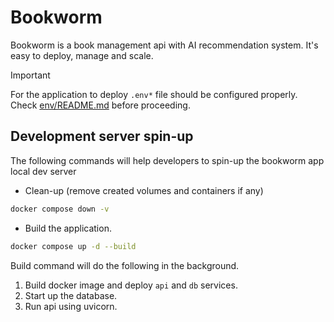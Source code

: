 # Bookworm
Bookworm is a book management api with AI recommendation system. It's easy to deploy, manage and scale.

> [!IMPORTANT]  
> For the application to deploy `.env*` file should be configured properly. Check [env/README.md](env/README.md) before proceeding.

## Development server spin-up

The following commands will help developers to spin-up the bookworm app local dev server
* Clean-up (remove created volumes and containers if any)
```bash
docker compose down -v
```

* Build the application.
```bash
docker compose up -d --build
```
Build command will do the following in the background.
1. Build docker image and deploy `api` and `db` services.
2. Start up the database.
3. Run api using uvicorn.
